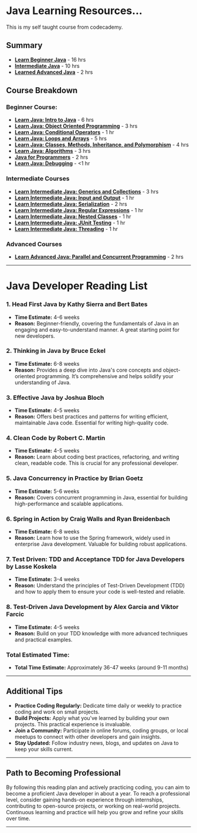 # Java Learning Resources...
This is my self taught course from codecademy.

## Summary
- **[Learn Beginner Java](https://www.codecademy.com/learn/learn-java)** - 16 hrs
- **[Intermediate Java](https://www.codecademy.com/learn/learn-intermediate-java)** - 10 hrs
- **[Learned Advanced Java](https://www.codecademy.com/learn/learn-advanced-java)** - 2 hrs

## Course Breakdown
### Beginner Course:
- **[Learn Java: Intro to Java](https://www.codecademy.com/learn/java-introduction)** - 6 hrs
- **[Learn Java: Object Oriented Programming](https://www.codecademy.com/learn/learn-java-object-oriented-programming)** - 3 hrs
- **[Learn Java: Conditional Operators](https://www.codecademy.com/learn/learn-java-conditionals-and-operators)** - 1 hr
- **[Learn Java: Loops and Arrays](https://www.codecademy.com/learn/learn-java-loops-and-arrays)** - 5 hrs
- **[Learn Java: Classes, Methods, Inheritance, and Polymorphism](https://www.codecademy.com/learn/learn-java-classes-and-methods)** - 4 hrs
- **[Learn Java: Algorithms](https://www.codecademy.com/learn/java-algorithms)** - 3 hrs
- **[Java for Programmers](https://www.codecademy.com/learn/java-for-programmers)** - 2 hrs
- **[Learn Java: Debugging](https://www.codecademy.com/learn/learn-java-debugging)** - <1 hr

### Intermediate Courses
- **[Learn Intermediate Java: Generics and Collections](https://www.codecademy.com/learn/learn-intermediate-java-generics-and-collections)** - 3 hrs
- **[Learn Intermediate Java: Input and Output](https://www.codecademy.com/learn/learn-intermediate-java-input-and-output)** - 1 hr
- **[Learn Intermediate Java: Serialization](https://www.codecademy.com/learn/learn-intermediate-java-serialization)** - 2 hrs
- **[Learn Intermediate Java: Regular Expressions](https://www.codecademy.com/learn/learn-intermediate-java-regular-expressions)** - 1 hr
- **[Learn Intermediate Java: Nested Classes](https://www.codecademy.com/learn/learn-intermediate-java-nested-classes)** - 1 hr
- **[Learn Intermediate Java: JUnit Testing](https://www.codecademy.com/learn/learn-intermediate-java-junit-testing)** - 1 hr
- **[Learn Intermediate Java: Threading](https://www.codecademy.com/learn/learn-intermediate-java-threading)** - 1 hr

### Advanced Courses
- **[Learn Advanced Java: Parallel and Concurrent Programming](https://www.codecademy.com/learn/learn-advanced-java)** - 2 hrs


---

# Java Developer Reading List

### 1. Head First Java by Kathy Sierra and Bert Bates
- **Time Estimate:** 4-6 weeks
- **Reason:** Beginner-friendly, covering the fundamentals of Java in an engaging and easy-to-understand manner. A great starting point for new developers.

### 2. Thinking in Java by Bruce Eckel
- **Time Estimate:** 6-8 weeks
- **Reason:** Provides a deep dive into Java's core concepts and object-oriented programming. It’s comprehensive and helps solidify your understanding of Java.

### 3. Effective Java by Joshua Bloch
- **Time Estimate:** 4-5 weeks
- **Reason:** Offers best practices and patterns for writing efficient, maintainable Java code. Essential for writing high-quality code.

### 4. Clean Code by Robert C. Martin
- **Time Estimate:** 4-5 weeks
- **Reason:** Learn about coding best practices, refactoring, and writing clean, readable code. This is crucial for any professional developer.

### 5. Java Concurrency in Practice by Brian Goetz
- **Time Estimate:** 5-6 weeks
- **Reason:** Covers concurrent programming in Java, essential for building high-performance and scalable applications.

### 6. Spring in Action by Craig Walls and Ryan Breidenbach
- **Time Estimate:** 6-8 weeks
- **Reason:** Learn how to use the Spring framework, widely used in enterprise Java development. Valuable for building robust applications.

### 7. Test Driven: TDD and Acceptance TDD for Java Developers by Lasse Koskela
- **Time Estimate:** 3-4 weeks
- **Reason:** Understand the principles of Test-Driven Development (TDD) and how to apply them to ensure your code is well-tested and reliable.

### 8. Test-Driven Java Development by Alex Garcia and Viktor Farcic
- **Time Estimate:** 4-5 weeks
- **Reason:** Build on your TDD knowledge with more advanced techniques and practical examples.

### Total Estimated Time:
- **Total Time Estimate:** Approximately 36-47 weeks (around 9-11 months)

---

## Additional Tips

- **Practice Coding Regularly:** Dedicate time daily or weekly to practice coding and work on small projects.
- **Build Projects:** Apply what you've learned by building your own projects. This practical experience is invaluable.
- **Join a Community:** Participate in online forums, coding groups, or local meetups to connect with other developers and gain insights.
- **Stay Updated:** Follow industry news, blogs, and updates on Java to keep your skills current.

---

## Path to Becoming Professional

By following this reading plan and actively practicing coding, you can aim to become a proficient Java developer in about a year. To reach a professional level, consider gaining hands-on experience through internships, contributing to open-source projects, or working on real-world projects. Continuous learning and practice will help you grow and refine your skills over time.

---


